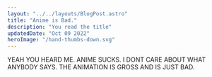 ```yaml
---
layout: "../../layouts/BlogPost.astro"
title: "Anime is Bad."
description: "You read the title"
updatedDate: "Oct 09 2022"
heroImage: "/hand-thumbs-down.svg"
---
```



YEAH YOU HEARD ME. ANIME SUCKS. I DONT CARE ABOUT WHAT ANYBODY SAYS. THE ANIMATION IS GROSS AND IS JUST BAD.